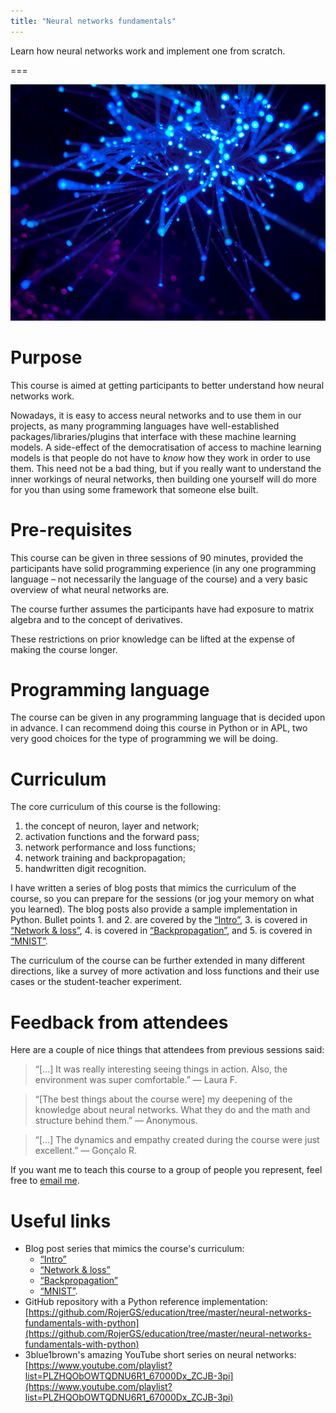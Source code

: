 ```yaml
---
title: "Neural networks fundamentals"
---
```


Learn how neural networks work and implement one from scratch.

===

![](thumbnail.png "Photo by JJ Ying on Unsplash.")


# Purpose

This course is aimed at getting participants to better understand how neural networks work.

Nowadays, it is easy to access neural networks and to use them in our projects,
as many programming languages have well-established packages/libraries/plugins that
interface with these machine learning models.
A side-effect of the democratisation of access to machine learning models is that
people do not have to *know* how they work in order to use them.
This need not be a bad thing, but if you really want to understand the inner workings
of neural networks, then building one yourself will do more for you than
using some framework that someone else built.


# Pre-requisites

This course can be given in three sessions of 90 minutes,
provided the participants have solid
programming experience
(in any one programming language – not necessarily the language
of the course) and a very basic overview of what neural networks are.

The course further assumes the participants have had exposure to
matrix algebra and to the concept of derivatives.

These restrictions on prior knowledge can be lifted at the expense of
making the course longer.


# Programming language

The course can be given in any programming language that is decided upon
in advance.
I can recommend doing this course in Python or in APL, two very good
choices for the type of programming we will be doing.


# Curriculum

The core curriculum of this course is the following:

 1. the concept of neuron, layer and network;
 2. activation functions and the forward pass;
 3. network performance and loss functions;
 4. network training and backpropagation;
 5. handwritten digit recognition.

I have written a series of blog posts that mimics the curriculum
of the course, so you can prepare for the sessions (or jog your memory
on what you learned).
The blog posts also provide a sample implementation in Python.
Bullet points 1. and 2. are covered by the [“Intro”][nnfwp-intro], 3.
is covered in [“Network & loss”][nnfwp-network-loss], 4.
is covered in [“Backpropagation”][nnfwp-backprop], and 5.
is covered in [“MNIST”][nnfwp-mnist].

The curriculum of the course can be further extended in many different
directions, like a survey of more activation and loss functions
and their use cases or the student-teacher experiment.


# Feedback from attendees

Here are a couple of nice things that attendees from previous sessions said:


 > “[...] It was really interesting seeing things in action.
 > Also, the environment was super comfortable.” ― Laura F.

<!---->

 > “[The best things about the course were] my deepening of the knowledge about neural networks.
 > What they do and the math and structure behind them.” ― Anonymous.

<!---->

 > “[...] The dynamics and empathy created during the course were just excellent.” ― Gonçalo R.


If you want me to teach this course to a group of people you represent, feel free to [email me][mailme].


# Useful links

 - Blog post series that mimics the course's curriculum:
   - [“Intro”][nnfwp-intro]
   - [“Network & loss”][nnfwp-network-loss]
   - [“Backpropagation”][nnfwp-backprop]
   - [“MNIST”][nnfwp-mnist].
 - GitHub repository with a Python reference implementation: [https://github.com/RojerGS/education/tree/master/neural-networks-fundamentals-with-python](https://github.com/RojerGS/education/tree/master/neural-networks-fundamentals-with-python)
 - 3blue1brown's amazing YouTube short series on neural networks:
[https://www.youtube.com/playlist?list=PLZHQObOWTQDNU6R1_67000Dx_ZCJB-3pi](https://www.youtube.com/playlist?list=PLZHQObOWTQDNU6R1_67000Dx_ZCJB-3pi)


[nnfwp-intro]: /blog/neural-networks-fundamentals-with-python-intro
[nnfwp-network-loss]: /blog/neural-networks-fundamentals-with-python-network-loss
[nnfwp-backprop]: /blog/neural-networks-fundamentals-with-python-backpropagation
[nnfwp-mnist]: /blog/neural-networks-fundamentals-with-python-mnist
[3b1b-series]: https://www.youtube.com/playlist?list=PLZHQObOWTQDNU6R1_67000Dx_ZCJB-3pi
[mailme]: mailto:rodrigo@mathspp.com
